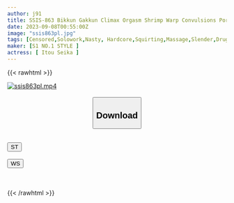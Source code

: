 ```yaml
---
author: j91
title: SSIS-863 Bikkun Gakkun Climax Orgasm Shrimp Warp Convulsions Portio Development Oil Massage Seika Ito
date: 2023-09-08T00:55:00Z
image: "ssis863pl.jpg"
tags: [Censored,Solowork,Nasty, Hardcore,Squirting,Massage,Slender,Drug	 ]
maker: [S1 NO.1 STYLE ]
actress: [ Itou Seika ]
---
```



{{< rawhtml >}}

<div class="video" data-videoid="GbLwDvV3Xau1GZM">
    <a href="javascript:;">
        <img src="https://my.j91.asia/posts/ssis863pl/ssis863pl.jpg" width="WIDTH" height="HEIGHT" alt="ssis863pl.mp4" loading="lazy">
    </a>
</div>

<script type="text/javascript" src="https://j91.asia/asset/on-demand-st.js"></script>

<br>
  <link rel="stylesheet" href="https://j91.asia/asset/bs5.css">
  
  <center>
  <button class="btn btn-primary" type="button" data-bs-toggle="collapse" data-bs-target=".multi-collapse" aria-expanded="false" aria-controls="multiCollapseExample1 multiCollapseExample2"><h2>Download</h2></button></center>
</p>
<div class="row">
  <div class="col">
    <div class="collapse multi-collapse" id="multiCollapseExample1">
      <div class="card card-body">
	      	      <br>
<div class="buttons">  
<a href="https://streamtape.to/v/GbLwDvV3Xau1GZM"><button class="btn-hover color-3"><i class="fa fa-download"></i> ST</button></a></div>
    </div>
  </div>
</div>
  <div class="col">
    <div class="collapse multi-collapse" id="multiCollapseExample2">
      <div class="card card-body">
	      <br>
<div class="buttons">
    <a href="https://wolfstream.tv/w9o21xt9tdtt"><button class="btn-hover color-9"><i class="fa fa-download"></i> WS</button></a></div>
<br><br>
      </div>
    </div>
  </div>
</div>

{{< /rawhtml >}}

